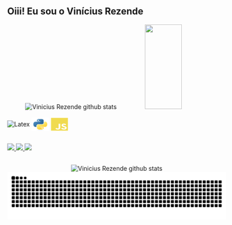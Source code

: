 ## Oiii! Eu sou o Vinícius Rezende

<div align="center">
	<img width="49%" height="195px" src="https://github-readme-stats.vercel.app/api?username=vprezende&theme=tokyonight&show_icons=true&hide_border=true&count_private=true&hide=issues&bg_color=0d1117" alt="Vinicius Rezende github stats"/>
	<img width="41%" height="195px" src="https://github-readme-stats.vercel.app/api/top-langs/?username=vprezende&theme=tokyonight&show_icons=true&hide_border=true&layout=compact&bg_color=0d1117"/>
</div>
    
<div><br>
  <img align="center" alt="Latex" height="30" width="40" src="https://img.shields.io/badge/LaTeX-%23333.svg">
  <img align="center" alt="Python" height="30" width="40" src="https://raw.githubusercontent.com/devicons/devicon/master/icons/python/python-original.svg">
  <img align="center" alt="JavaScript" height="30" width="40" src="https://raw.githubusercontent.com/devicons/devicon/master/icons/javascript/javascript-plain.svg">
</div>

##
 
<div>
	<a href="http://lattes.cnpq.br/3090486923351339">
		<img src="https://img.shields.io/badge/lattes-004AAD?style=for-the-badge&logoColor=white">
	</a> 
	<a href ="mailto:vinicius.rezende@gsuite.iff.edu.br">
		<img src="https://img.shields.io/badge/-Gmail-%23333?style=for-the-badge&logo=gmail&logoColor=white">
	</a>
  <a href="https://www.linkedin.com/in/vprezende">
		<img src="https://img.shields.io/badge/-LinkedIn-%230077B5?style=for-the-badge&logo=linkedin&logoColor=white">
	</a>
</div>

##

<div align="center">
	<img src="https://github-profile-trophy.vercel.app/?username=vprezende&theme=dracula&row=2&no-bg=true&column=3&margin-w=15&margin-h=15" alt="Vinicius Rezende github stats"/>
</div>

<picture align="center">
  <source media="(prefers-color-scheme: dark)" srcset="https://raw.githubusercontent.com/vprezende/vprezende/output/github-contribution-grid-snake-dark.svg">
  <source media="(prefers-color-scheme: light)" srcset="https://raw.githubusercontent.com/vprezende/vprezende/output/github-contribution-grid-snake-dark.svg">
  <img align="center" alt="github contribution grid snake animation" src="https://raw.githubusercontent.com/vprezende/vprezende/output/github-contribution-grid-snake.svg">
</picture>
